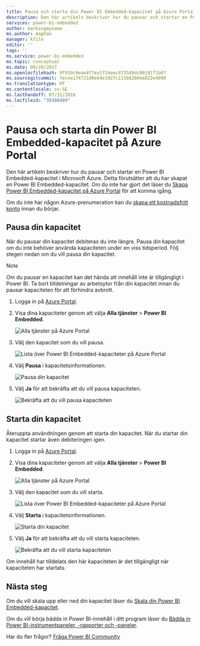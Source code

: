 ```yaml
---
title: Pausa och starta din Power BI Embedded-kapacitet på Azure Portal | Microsoft Docs
description: Den här artikeln beskriver hur du pausar och startar en Power BI Embedded-kapacitet i Microsoft Azure.
services: power-bi-embedded
author: markingmyname
ms.author: maghan
manager: kfile
editor: ''
tags: ''
ms.service: power-bi-embedded
ms.topic: conceptual
ms.date: 09/28/2017
ms.openlocfilehash: 9f939c0eae4f7ea1f24eec473549dc00191f1b67
ms.sourcegitcommit: fecea174721d0eb4e1927c1116d2604a822e4090
ms.translationtype: HT
ms.contentlocale: sv-SE
ms.lasthandoff: 07/31/2018
ms.locfileid: "39360499"
---
```

# <a name="pause-and-start-your-power-bi-embedded-capacity-in-the-azure-portal"></a>Pausa och starta din Power BI Embedded-kapacitet på Azure Portal

Den här artikeln beskriver hur du pausar och startar en Power BI Embedded-kapacitet i Microsoft Azure. Detta förutsätter att du har skapat en Power BI Embedded-kapacitet. Om du inte har gjort det läser du [Skapa Power BI Embedded-kapacitet på Azure Portal](azure-pbie-create-capacity.md) för att komma igång.

Om du inte har någon Azure-prenumeration kan du [skapa ett kostnadsfritt konto](https://azure.microsoft.com/free/) innan du börjar.

## <a name="pause-your-capacity"></a>Pausa din kapacitet

När du pausar din kapacitet debiteras du inte längre. Pausa din kapacitet om du inte behöver använda kapaciteten under en viss tidsperiod. Följ stegen nedan om du vill pausa din kapacitet.

> [!NOTE]
> Om du pausar en kapacitet kan det hända att innehåll inte är tillgängligt i Power BI. Ta bort tilldelningar av arbetsytor från din kapacitet innan du pausar kapaciteten för att förhindra avbrott.

1. Logga in på [Azure Portal](https://portal.azure.com/).

2. Visa dina kapaciteter genom att välja **Alla tjänster** > **Power BI Embedded**.

    ![Alla tjänster på Azure Portal](media/azure-pbie-pause-start/azure-portal-more-services.png)

3. Välj den kapacitet som du vill pausa.

    ![Lista över Power BI Embedded-kapaciteter på Azure Portal](media/azure-pbie-pause-start/azure-portal-capacity-list.png)

4. Välj **Pausa** i kapacitetsinformationen.

    ![Pausa din kapacitet](media/azure-pbie-pause-start/azure-portal-pause-capacity.png)

5. Välj **Ja** för att bekräfta att du vill pausa kapaciteten.

    ![Bekräfta att du vill pausa kapaciteten](media/azure-pbie-pause-start/azure-portal-confirm-pause.png)

## <a name="start-your-capacity"></a>Starta din kapacitet

Återuppta användningen genom att starta din kapacitet. När du startar din kapacitet startar även debiteringen igen.

1. Logga in på [Azure Portal](https://portal.azure.com/).

2. Visa dina kapaciteter genom att välja **Alla tjänster** > **Power BI Embedded**.

    ![Alla tjänster på Azure Portal](media/azure-pbie-pause-start/azure-portal-more-services.png)

3. Välj den kapacitet som du vill starta.

    ![Lista över Power BI Embedded-kapaciteter på Azure Portal](media/azure-pbie-pause-start/azure-portal-capacity-list.png)

4. Välj **Starta** i kapacitetsinformationen.

    ![Starta din kapacitet](media/azure-pbie-pause-start/azure-portal-start-capacity.png)

5. Välj **Ja** för att bekräfta att du vill starta kapaciteten.

    ![Bekräfta att du vill starta kapaciteten](media/azure-pbie-pause-start/azure-portal-confirm-start.png)

Om innehåll har tilldelats den här kapaciteten är det tillgängligt när kapaciteten har startats.

## <a name="next-steps"></a>Nästa steg

Om du vill skala upp eller ned din kapacitet läser du [Skala din Power BI Embedded-kapacitet](azure-pbie-scale-capacity.md).

Om du vill börja bädda in Power BI-innehåll i ditt program läser du [Bädda in Power BI-instrumentpaneler, -rapporter och -paneler](https://powerbi.microsoft.com/documentation/powerbi-developer-embedding-content/).

Har du fler frågor? [Fråga Power BI Community](http://community.powerbi.com/)